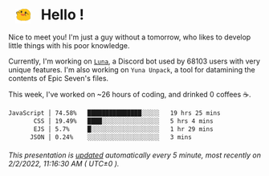 <h1>   <img src="./spoink.gif" style="vertical-align:middle;" width="30px">   Hello ! </h1>

Nice to meet you! I'm just a guy without a tomorrow, who likes to develop little things with his poor knowledge.

Currently, I'm working on <a href='https://github.com/Asgarrrr/Luna'>`Luna`</a>, a Discord bot used by 68103 users with very unique features. I'm also working on `Yuna Unpack`, a tool for datamining the contents of Epic Seven's files.

This week, I've worked on ~26 hours of coding, and drinked 0 coffees ☕.

```
JavaScript │ 74.58%   ███████████████░░░░░   19 hrs 25 mins
       CSS │ 19.49%   ████░░░░░░░░░░░░░░░░   5 hrs 4 mins
       EJS │ 5.7%     █░░░░░░░░░░░░░░░░░░░   1 hr 29 mins
      JSON │ 0.24%    ░░░░░░░░░░░░░░░░░░░░   3 mins
```

###### This presentation is [updated](https://github.com/Asgarrrr) automatically every 5 minute, most recently on 2/2/2022, 11:16:30 AM ( UTC±0 ).